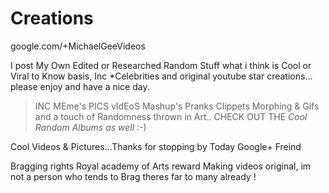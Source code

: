 Creations
=========

google.com/+MichaelGeeVideos

I post My Own Edited or Researched Random Stuff what i think is Cool or Viral to Know basis, Inc *Celebrities and original youtube star creations... please enjoy and have a nice day.

 >INC MEme's PICS vIdEoS Mashup's Pranks Clippets Morphing & Gifs and a touch of Randomness thrown in Art.. CHECK OUT THE *Cool Random Albums as well* :-)  

Cool Videos & Pictures...Thanks for stopping by Today Google+ Freind


Bragging rights
Royal academy of Arts reward Making videos original, im not a person who tends to Brag theres far to many already !
